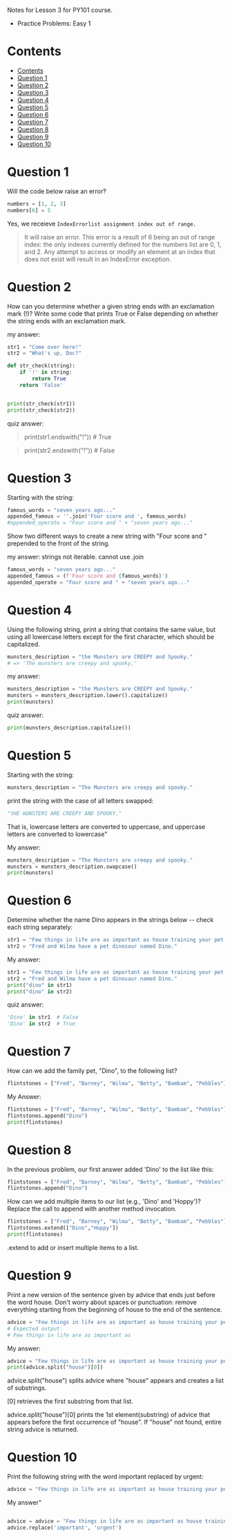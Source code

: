 Notes for Lesson 3 for PY101 course.
- Practice Problems: Easy 1
  
# Contents
- [Contents](#contents)
- [Question 1](#question-1)
- [Question 2](#question-2)
- [Question 3](#question-3)
- [Question 4](#question-4)
- [Question 5](#question-5)
- [Question 6](#question-6)
- [Question 7](#question-7)
- [Question 8](#question-8)
- [Question 9](#question-9)
- [Question 10](#question-10)


# Question 1

Will the code below raise an error?

```python
numbers = [1, 2, 3]
numbers[6] = 5
```
Yes, we receieve `IndexErrorlist assignment index out of range.`

>It will raise an error. This error is a result of 6 being an out of range index: the only indexes currently defined for the numbers list are 0, 1, and 2. Any attempt to access or modify an element at an index that does not exist will result in an IndexError exception.

# Question 2

How can you determine whether a given string ends with an exclamation mark (!)? Write some code that prints True or False depending on whether the string ends with an exclamation mark.

my answer:
```python
str1 = "Come over here!"
str2 = "What's up, Doc?"

def str_check(string):
    if '!' in string:
        return True
    return 'False'


print(str_check(str1))
print(str_check(str2))
```

quiz answer:
>print(str1.endswith("!"))  # True

>print(str2.endswith("!"))  # False


# Question 3

Starting with the string:

```python
famous_words = "seven years ago..."
appended_famous = ''.join('Four score and ', famous_words)
#appended_operate = "Four score and " + "seven years ago..."
```

Show two different ways to create a new string with "Four score and " prepended to the front of the string.



my answer:
strings not iterable. cannot use .join


```python
famous_words = "seven years ago..."
appended_famous = (f'Four score and {famous_words}')
appended_operate = "Four score and " + "seven years ago..."
```


# Question 4

Using the following string, print a string that contains the same value, but using all lowercase letters except for the first character, which should be capitalized.

```python
munsters_description = "the Munsters are CREEPY and Spooky."
# => 'The munsters are creepy and spooky.'
```

my answer:
```python
munsters_description = "the Munsters are CREEPY and Spooky."
munsters = munsters_description.lower().capitalize()
print(munsters)
```

quiz answer:
```python
print(munsters_description.capitalize())
```


# Question 5

Starting with the string:

```python
munsters_description = "The Munsters are creepy and spooky."
```

print the string with the case of all letters swapped:

```python
"tHE mUNSTERS ARE CREEPY AND SPOOKY."
```
That is, lowercase letters are converted to uppercase, and uppercase letters are converted to lowercase"


My answer:
```python
munsters_description = "The Munsters are creepy and spooky."
munsters = munsters_description.swapcase()
print(munsters)
```

# Question 6

Determine whether the name Dino appears in the strings below -- check each string separately:

```python
str1 = "Few things in life are as important as house training your pet dinosaur."
str2 = "Fred and Wilma have a pet dinosaur named Dino."
```

My answer:
```python
str1 = "Few things in life are as important as house training your pet dinosaur."
str2 = "Fred and Wilma have a pet dinosaur named Dino."
print("dino" in str1)
print("dino" in str2)
```

quiz answer:
```python
'Dino' in str1  # False
'Dino' in str2  # True
```


# Question 7

How can we add the family pet, "Dino", to the following list?

```python
flintstones = ["Fred", "Barney", "Wilma", "Betty", "Bambam", "Pebbles"]
```

My Answer:
```python
flintstones = ["Fred", "Barney", "Wilma", "Betty", "Bambam", "Pebbles"]
flintstones.append("Dino")
print(flintstones)
```

# Question 8

In the previous problem, our first answer added 'Dino' to the list like this:

```python
flintstones = ["Fred", "Barney", "Wilma", "Betty", "Bambam", "Pebbles"]
flintstones.append("Dino")
```
How can we add multiple items to our list (e.g., 'Dino' and 'Hoppy')? Replace the call to append with another method invocation.

```python
flintstones = ["Fred", "Barney", "Wilma", "Betty", "Bambam", "Pebbles"]
flintstones.extend(["Dino","Hoppy"])
print(flintstones)
```
.extend to add or insert multiple items to a list.

# Question 9

Print a new version of the sentence given by advice that ends just before the word house. Don't worry about spaces or punctuation: remove everything starting from the beginning of house to the end of the sentence.

```python
advice = "Few things in life are as important as house training your pet dinosaur."
# Expected output:
# Few things in life are as important as
```

My answer:
```python
advice = "Few things in life are as important as house training your pet dinosaur."
print(advice.split("house")[0])
```

advice.split("house") splits advice where "house" appears and creates a list of substrings.

[0] retrieves the first substring from that list.

advice.split("house")[0] prints the 1st element(substring) of advice that appears before the first occurrence of "house". If "house" not found, entire string advice is returned.


# Question 10

Print the following string with the word important replaced by urgent:

```python
advice = "Few things in life are as important as house training your pet dinosaur."
```


My answer"
```python

advice = advice = "Few things in life are as important as house training your pet dinosaur."
advice.replace('important', 'urgent')
```
